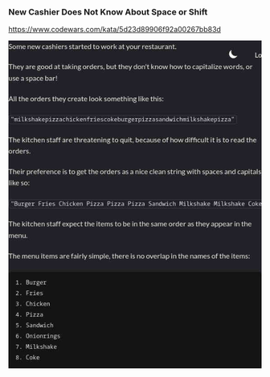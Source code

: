 ### New Cashier Does Not Know About Space or Shift 

https://www.codewars.com/kata/5d23d89906f92a00267bb83d

![description](./description.jpg "Description")

